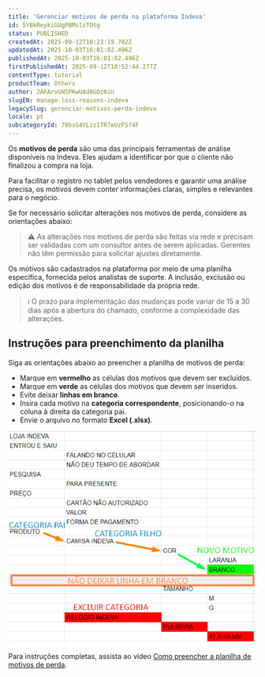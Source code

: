 ```yaml
---
title: 'Gerenciar motivos de perda na plataforma Indeva'
id: 5YBkReykiGUgPBMslzTOtg
status: PUBLISHED
createdAt: 2025-09-12T10:23:19.782Z
updatedAt: 2025-10-03T16:01:02.496Z
publishedAt: 2025-10-03T16:01:02.496Z
firstPublishedAt: 2025-09-12T10:52:44.277Z
contentType: tutorial
productTeam: Others
author: 2AhArvGNSPKwUAd8GOz0iU
slugEN: manage-loss-reasons-indeva
legacySlug: gerenciar-motivos-perda-indeva
locale: pt
subcategoryId: 78bsG4YLzz1TR7eUzFSf4F
---
```


Os **motivos de perda** são uma das principais ferramentas de análise disponíveis na Indeva. Eles ajudam a identificar por que o cliente não finalizou a compra na loja.

Para facilitar o registro no tablet pelos vendedores e garantir uma análise precisa, os motivos devem conter informações claras, simples e relevantes para o negócio.

Se for necessário solicitar alterações nos motivos de perda, considere as orientações abaixo:

> ⚠️ As alterações nos motivos de perda são feitas via rede e precisam ser validadas com um consultor antes de serem aplicadas. Gerentes não têm permissão para solicitar ajustes diretamente.

Os motivos são cadastrados na plataforma por meio de uma planilha específica, fornecida pelos analistas de suporte. A inclusão, exclusão ou edição dos motivos é de responsabilidade da própria rede.

> ℹ️ O prazo para implementação das mudanças pode variar de 15 a 30 dias após a abertura do chamado, conforme a complexidade das alterações.

## Instruções para preenchimento da planilha

Siga as orientações abaixo ao preencher a planilha de motivos de perda:

- Marque em **vermelho** as células dos motivos que devem ser excluídos.
- Marque em **verde** as células dos motivos que devem ser inseridos.
- Evite deixar **linhas em branco**.
- Insira cada motivo na **categoria correspondente**, posicionando-o na coluna à direita da categoria pai.
- Envie o arquivo no formato **Excel (.xlsx)**.

![Exemplo de preenchimento da planilha](https://raw.githubusercontent.com/vtexdocs/help-center-content/refs/heads/main/docs/pt/tutorials/indeva-by-vtex/tablet-e-lista-da-vez/gerenciar-motivos-perda-indeva_1.png)

Para instruções completas, assista ao vídeo [Como preencher a planilha de motivos de perda](https://www.loom.com/share/b157ebc71a434cbebebb2d84e1d11d54?sid=50529728-4dd7-4a7d-bd1b-2e014cdddd76).

